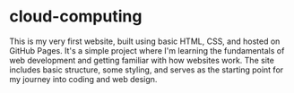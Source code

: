 # cloud-computing
This is my very first website, built using basic HTML, CSS, and hosted on GitHub Pages. It's a simple project where I'm learning the fundamentals of web development and getting familiar with how websites work. The site includes basic structure, some styling, and serves as the starting point for my journey into coding and web design.
